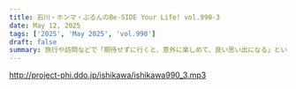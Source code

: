 ```yaml
---
title: 石川・ホンマ・ぶるんのBe-SIDE Your Life! vol.990-3
date: May 12, 2025
tags: ['2025', 'May 2025', 'vol.990']
draft: false
summary: 旅行や訪問などで「期待せずに行くと、意外に楽しめて、良い思い出になる」という事象に、なにか名前が付いていますっけ？「逆マーライオン」的な...？アナタの旅行エピソードを番組メール「 biho@be-side.jp 」へ聞かせてください。逆マーライオン、正マーライオン、どちらでもお気軽にどうぞ。
---
```


http://project-phi.ddo.jp/ishikawa/ishikawa990_3.mp3